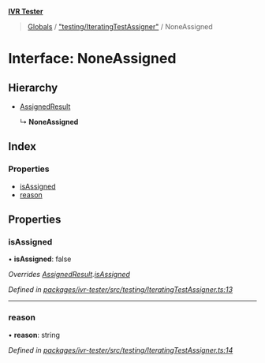 **[IVR Tester](../README.md)**

> [Globals](../README.md) / ["testing/IteratingTestAssigner"](../modules/_testing_iteratingtestassigner_.md) / NoneAssigned

# Interface: NoneAssigned

## Hierarchy

* [AssignedResult](_testing_iteratingtestassigner_.assignedresult.md)

  ↳ **NoneAssigned**

## Index

### Properties

* [isAssigned](_testing_iteratingtestassigner_.noneassigned.md#isassigned)
* [reason](_testing_iteratingtestassigner_.noneassigned.md#reason)

## Properties

### isAssigned

•  **isAssigned**: false

*Overrides [AssignedResult](_testing_iteratingtestassigner_.assignedresult.md).[isAssigned](_testing_iteratingtestassigner_.assignedresult.md#isassigned)*

*Defined in [packages/ivr-tester/src/testing/IteratingTestAssigner.ts:13](https://github.com/SketchingDev/ivr-tester/blob/e4629d5/packages/ivr-tester/src/testing/IteratingTestAssigner.ts#L13)*

___

### reason

•  **reason**: string

*Defined in [packages/ivr-tester/src/testing/IteratingTestAssigner.ts:14](https://github.com/SketchingDev/ivr-tester/blob/e4629d5/packages/ivr-tester/src/testing/IteratingTestAssigner.ts#L14)*
